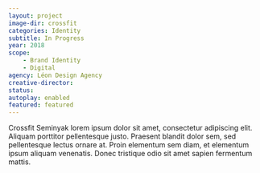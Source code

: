 ```yaml
---
layout: project
image-dir: crossfit
categories: Identity
subtitle: In Progress
year: 2018
scope: 
    - Brand Identity
    - Digital
agency: Léon Design Agency
creative-director:
status:
autoplay: enabled
featured: featured
---
```

Crossfit Seminyak lorem ipsum dolor sit amet, consectetur adipiscing elit. Aliquam porttitor pellentesque justo. Praesent blandit dolor sem, sed pellentesque lectus ornare at. Proin elementum sem diam, et elementum ipsum aliquam venenatis. Donec tristique odio sit amet sapien fermentum mattis.